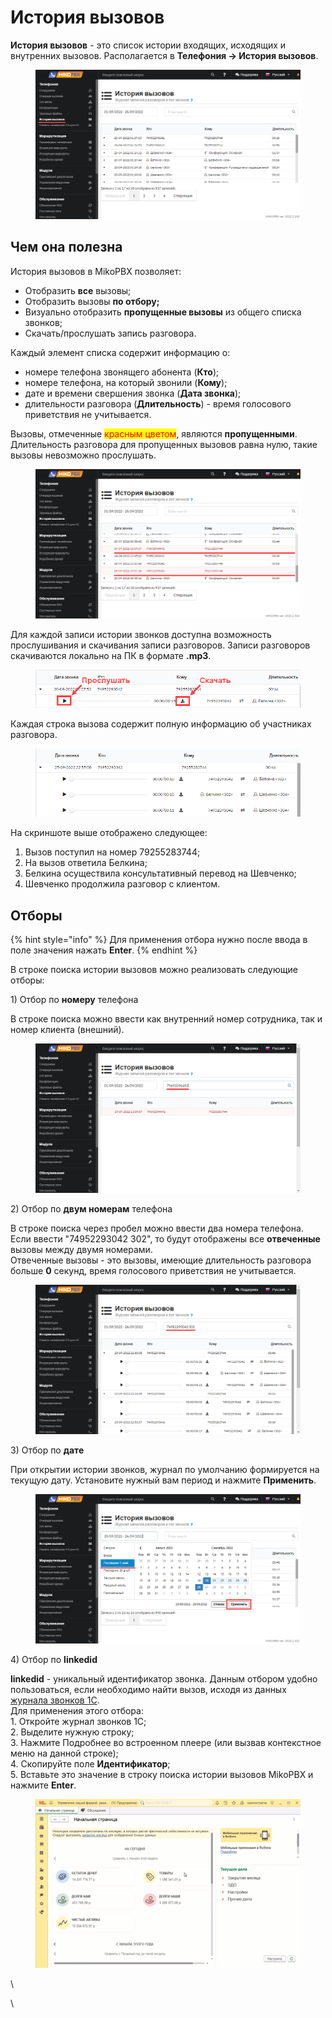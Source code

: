 # История вызовов

**История вызовов** - это список истории входящих, исходящих и внутренних вызовов. Располагается в **Телефония -> История вызовов**.

<figure><img src="../../.gitbook/assets/istor_viz_0 (1).png" alt=""><figcaption></figcaption></figure>

## Чем она полезна

История вызовов в MikoPBX позволяет:

* Отобразить **все** вызовы;
* Отобразить вызовы **по отбору;**
* Визуально отобразить **пропущенные вызовы** из общего списка звонков;
* Скачать/прослушать запись разговора.

Каждый элемент списка содержит информацию о:

* номере телефона звонящего абонента (**Кто**);
* номере телефона, на который звонили (**Кому**);
* дате и времени свершения звонка (**Дата звонка**);
* длительности разговора (**Длительность**) - время голосового приветствия не учитывается.

Вызовы, отмеченные <mark style="color:red;">красным цветом</mark>, являются **пропущенными**. Длительность разговора для пропущенных вызовов равна нулю, такие вызовы невозможно прослушать.

<figure><img src="../../.gitbook/assets/istor_viz_2.png" alt=""><figcaption></figcaption></figure>

Для каждой записи истории звонков доступна возможность прослушивания и скачивания записи разговоров. Записи разговоров скачиваются локально на ПК в формате **.mp3**.

<figure><img src="../../.gitbook/assets/istor_viz_1.png" alt=""><figcaption></figcaption></figure>

Каждая строка вызова содержит полную информацию об участниках разговора.

<figure><img src="../../.gitbook/assets/istor_viz_3.png" alt=""><figcaption></figcaption></figure>

На скриншоте выше отображено следующее:

1. Вызов поступил на номер 79255283744;
2. На вызов ответила Белкина;
3. Белкина осуществила консультативный перевод на Шевченко;
4. Шевченко продолжила разговор с клиентом.

## Отборы <a href="#otbory" id="otbory"></a>

{% hint style="info" %}
Для применения отбора нужно после ввода в поле значения нажать **Enter**.
{% endhint %}

В строке поиска истории вызовов можно реализовать следующие отборы:

1\) Отбор по **номеру** телефона

В строке поиска можно ввести как внутренний номер сотрудника, так и номер клиента (внешний).

<figure><img src="../../.gitbook/assets/istor_viz_4.png" alt=""><figcaption></figcaption></figure>

2\) Отбор по **двум номерам** телефона

В строке поиска через пробел можно ввести два номера телефона. Если ввести "74952293042 302", то будут отображены все **отвеченные** вызовы между двумя номерами. \
Отвеченные вызовы - это вызовы, имеющие длительность разговора больше **0** секунд, время голосового приветствия не учитывается.

<figure><img src="../../.gitbook/assets/istor_viz_5.png" alt=""><figcaption></figcaption></figure>

3\) Отбор по **дате**

При открытии истории звонков, журнал по умолчанию формируется на текущую дату. Установите нужный вам период и нажмите **Применить**.

<figure><img src="../../.gitbook/assets/istor_viz_6.png" alt=""><figcaption></figcaption></figure>

4\) Отбор по **linkedid**

**linkedid** - уникальный идентификатор звонка. Данным отбором удобно пользоваться, если необходимо найти вызов, исходя из данных [журнала звонков 1С](https://docs.telefon1c.ru/user-guides/journal/calls-and-records/). \
Для применения этого отбора:\
1\. Откройте журнал звонков 1С;\
2\. Выделите нужную строку;\
3\. Нажмите Подробнее во встроенном плеере (или вызвав контекстное меню на данной строке);\
4\. Скопируйте поле **Идентификатор**;\
5\. Вставьте это значение в строку поиска истории вызовов MikoPBX и нажмите **Enter**.

<figure><img src="../../.gitbook/assets/istor_viz_0.gif" alt=""><figcaption></figcaption></figure>

\


\




